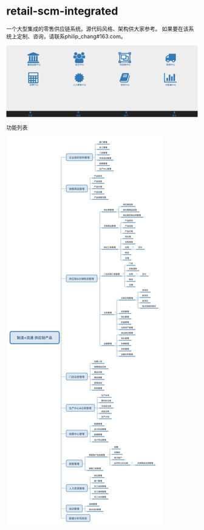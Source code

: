 # retail-scm-integrated
一个大型集成的零售供应链系统。源代码风格、架构供大家参考。
如果要在该系统上定制、咨询，请联系philip_chang#163.com。

![产品功能](/interface.png "Optional title")

功能列表

![功能列表](/scm.jpg "Optional title")


